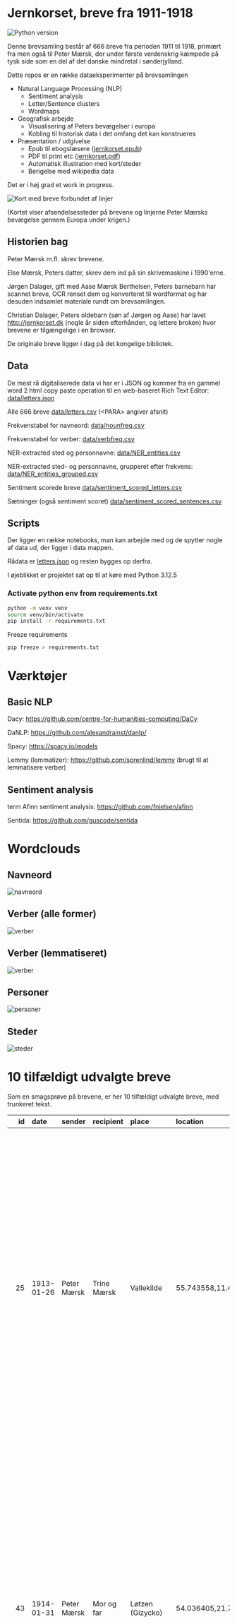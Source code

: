 # Jernkorset, breve fra 1911-1918

![Python version](https://img.shields.io/badge/Python-3.12.5-green?logo=python)


Denne brevsamling består af 666 breve fra perioden 1911 til 1918, primært fra men også til Peter Mærsk, der under første verdenskrig kæmpede på tysk side som en del af det danske mindretal i sønderjylland.

Dette repos er en række dataeksperimenter på brevsamlingen

- Natural Language Processing (NLP)
  - Sentiment analysis
  - Letter/Sentence clusters
  - Wordmaps
- Geografisk arbejde
  - Visualisering af Peters bevægelser i europa
  - Kobling til historisk data i det omfang det kan konstrueres
- Præsentation / udgivelse
  - Epub til ebogslæsere ([jernkorset.epub](exports/jernkorset.epub))
  - PDF til print etc ([jernkorset.pdf](exports/jernkorset.pdf))
  - Automatisk illustration med kort/steder
  - Berigelse med wikipedia data

Det er i høj grad et work in progress.

![Kort med breve forbundet af linjer](images/letters_connected.png)

(Kortet viser afsendelsessteder på brevene og linjerne Peter Mærsks bevægelse gennem Europa under krigen.)

## Historien bag

Peter Mærsk m.fl. skrev brevene.

Else Mærsk, Peters datter, skrev dem ind på sin skrivemaskine i 1990'erne.

Jørgen Dalager, gift med Aase Mærsk Berthelsen, Peters barnebarn har scannet breve, OCR renset dem og konverteret til wordformat og har desuden indsamlet materiale rundt om brevsamlingen.

Christian Dalager, Peters oldebarn (søn af Jørgen og Aase) har lavet http://jernkorset.dk (nogle år siden efterhånden, og lettere broken) hvor brevene er tilgængelige i en browser.

De originale breve ligger i dag på det kongelige bibliotek.

## Data

De mest rå digitaliserede data vi har er i JSON og kommer fra en gammel word 2 html copy paste operation til en web-baseret Rich Text Editor: [data/letters.json](data/letters.json)

Alle 666 breve [data/letters.csv](data/letters.csv) (&lt;PARA&gt; angiver afsnit)

Frekvenstabel for navneord: [data/nounfreq.csv](data/nounfreq.csv)

Frekvenstabel for verber: [data/verbfreq.csv](data/verbfreq.csv)

NER-extracted sted og personnavne: [data/NER_entities.csv](data/NER_entities.csv)

NER-extracted sted- og personnavne, grupperet efter frekvens: [data/NER_entities_grouped.csv](data/NER_entities_grouped.csv)

Sentiment scorede breve [data/sentiment_scored_letters.csv](data/sentiment_scored_letters.csv)

Sætninger (også sentiment scoret) [data/sentiment_scored_sentences.csv](data/sentiment_scored_sentences.csv)

## Scripts

Der ligger en række notebooks, man kan arbejde med og de spytter nogle af data ud, der ligger i data mappen.

Rådata er [letters.json](data/letters.json) og resten bygges op derfra.

I øjeblikket er projektet sat op til at køre med Python 3.12.5 

### Activate python env from requirements.txt

```bash
python -m venv venv
source venv/bin/activate
pip install -r requirements.txt

```

Freeze requirements

```bash
pip freeze > requirements.txt
```


# Værktøjer

## Basic NLP

Dacy: https://github.com/centre-for-humanities-computing/DaCy

DaNLP: https://github.com/alexandrainst/danlp/

Spacy: https://spacy.io/models

Lemmy (lemmatizer): https://github.com/sorenlind/lemmy (brugt til at lemmatisere verber)

## Sentiment analysis
term
Afinn sentiment analysis: https://github.com/fnielsen/afinn

Sentida: https://github.com/guscode/sentida

# Wordclouds

## Navneord

![navneord](images/nouncloud.png)

## Verber (alle former)

![verber](images/verbcloud.png)

## Verber (lemmatiseret)

![verber](images/verbcloud_lemmatized.png)

## Personer

![personer](images/PERcloud.png)

## Steder

![steder](images/LOCcloud.png)

# 10 tilfældigt udvalgte breve

Som en smagsprøve på brevene, er her 10 tilfældigt udvalgte breve, med trunkeret tekst.

|  id | date       | sender      | recipient   | place                         | location                | text                                                                                                                                                                                                                                                                                                                                                                                                                                                                                                                       |
| --: | :--------- | :---------- | :---------- | :---------------------------- | :---------------------- | :------------------------------------------------------------------------------------------------------------------------------------------------------------------------------------------------------------------------------------------------------------------------------------------------------------------------------------------------------------------------------------------------------------------------------------------------------------------------------------------------------------------------- |
|  25 | 1913-01-26 | Peter Mærsk | Trine Mærsk | Vallekilde                    | 55.743558,11.425181,9   | Min kære lille Trine! Tak for brevet. Nej, det kom slet ikke for tidlig. Jeg er altid så glad ved at hore fra Jer derhjemme. Min første nyhed er nu ikke så glædelig. Det er næmlig at mine papirer er kommen hjem igen fra Altona. Og at de ikke vilde have mig. Der må jo være en der synes jeg skulde lidt længere bort. Så nu er det jo, om jeg ikke får Torn at se. Jeg skal jo hjem på Session i Foråret, blot de så ikke tager mig i 3 år. Men vi vil jo dog ikke håbe det. Ja den gamle er kommen hertil. Og [...] |
|  43 | 1914-01-31 | Peter Mærsk | Mor og far  | Løtzen (Gizycko)              | 54.036405,21.7667341,7  | Kære Forældre. Ja I kan vel nok mærke at vi begynder at få lidt mere tid, da jeg ofte skriver om Lørdagen. Jeg har jo ikke fået Jer brev endnu, men derfor kan jeg jo godt skrive lidt forud, og fortælle lidt om den store fødselsdag. Om eftermiddagen havde vi først fætterspisning, som var rigtig godt, men så pokkers lidt. Derefter gik vi i Konkordia og der gik festen rigtig løs: Der var en stor Statue af Kejseren opstilt i baggrunden på Scenen, og ved begge sider stod der 5 Soldater, og idet tæppe [...] |
|  67 | 1914-06-14 | Peter Mærsk | Mor og far  | Arys (Orzysz)                 | 53.80989,21.9473,6      | Kære Forældre! Tak for pakken og brevet i går. Pakken fik jeg dagen før jeg kom her hen; men jeg stoppede hele pakken i Kogeapparatet, det kunde udmærket gå. Og den er jo god her, for alting er jo doppelt så dyrt her som i Løtzen. Og man kan jo ikke have så meget på oplag, da vi jo ingen Skab har. Vi ligger I8o mand i en hel ny hestestald, hvor vi bliver liggende til den 19, så kommer vi i de rigtige barakker. Men vi vilde næsten hellere blive liggende her, hvor vi er, da det er så lyst og lufti [...] |
|  90 | 1914-09-03 | Peter Mærsk | Mor og far  | Willenberg = Wielbark         | 53.3981483,20.9457569,7 | Kære Forældre. Jeg er sund og rask og helt godt tilpas, jeg har været lidt forkølet i de sidste dage; men nu er det bedre. Jeg har ikke kunnet skrive, da der ingen postforbindelse var; men i dag går der en. Vi ligger tæt ved Allenstein og har slået Russen og taget 10.000 til fange. Hvor længe det hele varer, er jo ikke godt at vide, men Gud give at det snart var ende. I det hele har vi kun været i Ilden tre gange (jeg een gang). Det har været en streng tid de sidste 14 dage, nu siden vi har vund [...] |
| 182 | 1915-08-04 | Peter Mærsk | Mor og far  | Branusberg (Braniewo, Poland) | 54.3797128,19.8200536,5 | Kære Forældre! Tak for pakken igår og brevene og for pakken i dag med Dril-jakken. Den store pakke kom lige tilpas, jeg havde lige op-spist og snakkede om, at nu skulde jeg nok til at leve ved tørt brød, men lille Mor kan altid træffe det. Driljakken har jeg lige syet Gefr.bånd i, og nu har jeg den på, sidder ude i haven i den dejligste Aftenstund og skriver; men det begynder allerede at blive mørk. Jeg er for det meste alene nu, jeg kan ingen rigtig venner træffe mere. Dem der er her som endnu [...]  |
| 389 | 1917-01-20 | Peter Mærsk | Trine Mærsk | Feldbach (Feldburg)           | 47.5359044,7.2649707,8  | Min egen Pige ! Tak for dit Brev i dag. Jeg vilde ellers ikke skrive til dig i aften; men nu er jeg lige ved det, og du skal jo nu helst have en lille Hilsen hver gang jeg tager et stykke Papir og Kovert. Du mente alle de andre kunde sagtens, de havde deres Kæreste så tæt ved, at de kunde tage hen og se til dem. Ja men hvad så dem som har mistet dem for altid. Ja jeg ved jo også nok, at du er på samme mening som jeg, at vi må være glade og taknæmlige, for det vi har det, som vi har det. Jeg tror [...] |
| 425 | 1917-04-02 | Peter Mærsk | Mor og far  | Feldbach (Feldburg)           | 47.5359044,7.2649707,8  | Kære Forældre! Tak for Eders Brev idag, og for to Pakker, de kom jo lige passende til Påske. Jeg har det ellers rigtig gcdt, vi er bægge sunde og raske. I skriver, at I ikke rigtig kan forstå det, at det ikke er Feldw. Mor, der har skikket Kassen tilbage. Jo det er rigtignok en Svigerinde, der er der, hendes Mand er falden; men det var dog kun 8 - 14 dage, hun havde været der. I dag var der en omvæltning igen. En høj Herre fra Gen.Kom. kom og vilde se understaben, og ham fra Marne og Christian M [...] |
| 589 | 1918-03-29 | Peter Mærsk | Mor og far  | Noyon (eller der omkring)     | 49.582413,3.0032579,9   | Poststempel 30. 3. 18. Kære Forældre! En lille Hilsen før jeg går til ro. Jeg har arbejdet hele dagen med at sende Post tilbage fra Komp. af døde - sårede - savnede - ja ikke så godt et arbejde. Jeg tænkte på - hvormeget sorg bereder man dem ikke ved at skrive på Brevene og Pakkerne "død" eller "falden". Vil I ikke undskylde mig hos Morbror Peter at jeg ikke har skrevet før - det har været mig udmulig. Vil I så sige min Trine, om hun vil sende min "Hårdbørste" som jeg sendte hjem. Mange Hilsener [...] |
| 635 | 1918-06-27 | Peter Mærsk | Mor og far  | Vauxcere                      | 49.3407122,3.6371609,12 | Kære Forældre! Tak for Eders to Breve igår og et idag. Det er da godt, at alt er kommen an. Men Kaffe kan jeg ikke få mere, lille Mor. Ellers er alt ved det gamle, vi har det helt godt efter forholdene. Mere i morgen, Posten går af nu. Mange kærlige Hilsener Eders taknæmlige Peter. [...]                                                                                                                                                                                                                           |
| 638 | 1918-07-04 | Peter Mærsk | Mor og far  | Vauxcere                      | 49.3407122,3.6371609,12 | Kære Forældre ! Tak for Pakken idag med Sæbe og Tvebakker, dem må du nok sende mere af, lille Mor. De er helt udmærket at have med i Lommen, er i min Taske på Cyklen, når man er undervejs. Du skriver, at det er sært, at Sukkeret ikke kommer an til Tante Maren. Ja har I ikke fået en lille Sæk med Würfelsukker i, som jeg har sendt af fra Saint du Nord ? Det kunde vel være en 9 Pund, og jeg bad Trine om at give så meget til, at det blev 10, da Konow og jeg har taget lidt deraf, da vi havde slet ikk [...] |


